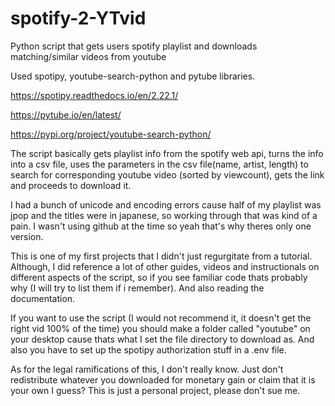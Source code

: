 # spotify-2-YTvid
Python script that gets users spotify playlist and downloads matching/similar videos from youtube

Used spotipy, youtube-search-python and pytube libraries.

https://spotipy.readthedocs.io/en/2.22.1/

https://pytube.io/en/latest/

https://pypi.org/project/youtube-search-python/

The script basically gets playlist info from the spotify web api, turns the info into a csv file, uses the parameters in the csv file(name, artist, length) to search for corresponding youtube video (sorted by viewcount), gets the link and proceeds to download it.

I had a bunch of unicode and encoding errors cause half of my playlist was jpop and the titles were in japanese, so working through that was kind of a pain. I wasn't using github at the time so yeah that's why theres only one version.

This is one of my first projects that I didn't just regurgitate from a tutorial. Although, I did reference a lot of other guides, videos and instructionals on different aspects of the script, so if you see familiar code thats probably why (I will try to list them if i remember). And also reading the documentation.

If you want to use the script (I would not recommend it, it doesn't get the right vid 100% of the time) you should make a folder called "youtube" on your desktop cause thats what I set the file directory to download as. And also you have to set up the spotipy authorization stuff in a .env file.

As for the legal ramifications of this, I don't really know. Just don't redistribute whatever you downloaded for monetary gain or claim that it is your own I guess? This is just a personal project, please don't sue me.
